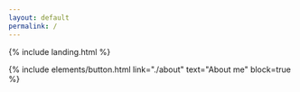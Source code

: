 ```yaml
---
layout: default
permalink: /
---
```


{% include landing.html %}
<p class="text-center"> 
{% include elements/button.html link="./about" text="About me" block=true %} 
</p>